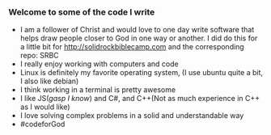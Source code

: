 ### Welcome to some of the code I write

- I am a follower of Christ and would love to one day write software that helps draw people closer to God in one way or another.  I did do this for a little bit for http://solidrockbiblecamp.com and the corresponding repo: SRBC
- I really enjoy working with computers and code
- Linux is definitely my favorite operating system, (I use ubuntu quite a bit, I also like debian)
- I think working in a terminal is pretty awesome
- I like JS(*gasp I know*) and C#, and C++(Not as much experience in C++ as I would like)
- I love solving complex problems in a solid and understandable way
- #codeforGod



<!--
**Storms-Engineering/Storms-Engineering** is a ✨ _special_ ✨ repository because its `README.md` (this file) appears on your GitHub profile.

Here are some ideas to get you started:

- 🔭 I’m currently working on ...
- 🌱 I’m currently learning ...
- 👯 I’m looking to collaborate on ...
- 🤔 I’m looking for help with ...
- 💬 Ask me about ...
- 📫 How to reach me: ...
- 😄 Pronouns: ...
- ⚡ Fun fact: ...
-->



